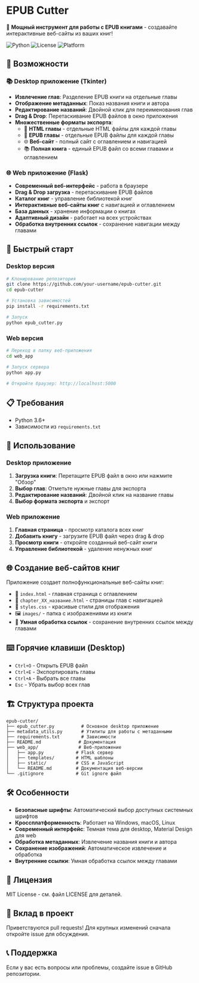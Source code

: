 # EPUB Cutter

🚀 **Мощный инструмент для работы с EPUB книгами** - создавайте интерактивные веб-сайты из ваших книг!

![Python](https://img.shields.io/badge/python-3.6+-blue.svg)
![License](https://img.shields.io/badge/license-MIT-green.svg)
![Platform](https://img.shields.io/badge/platform-Windows%20%7C%20macOS%20%7C%20Linux-lightgrey.svg)

## 🌟 Возможности

### 📚 Desktop приложение (Tkinter)
- **Извлечение глав**: Разделение EPUB книги на отдельные главы
- **Отображение метаданных**: Показ названия книги и автора
- **Редактирование названий**: Двойной клик для переименования глав
- **Drag & Drop**: Перетаскивание EPUB файлов в окно приложения
- **Множественные форматы экспорта**:
  - 📄 **HTML главы** - отдельные HTML файлы для каждой главы
  - 📖 **EPUB главы** - отдельные EPUB файлы для каждой главы  
  - 🌐 **Веб-сайт** - полный сайт с оглавлением и навигацией
  - 📚 **Полная книга** - единый EPUB файл со всеми главами и оглавлением

### 🌐 Web приложение (Flask)
- **Современный веб-интерфейс** - работа в браузере
- **Drag & Drop загрузка** - перетаскивание EPUB файлов
- **Каталог книг** - управление библиотекой книг
- **Интерактивные веб-сайты книг** с навигацией и оглавлением
- **База данных** - хранение информации о книгах
- **Адаптивный дизайн** - работает на всех устройствах
- **Обработка внутренних ссылок** - сохранение навигации между главами

## 🚀 Быстрый старт

### Desktop версия
```bash
# Клонирование репозитория
git clone https://github.com/your-username/epub-cutter.git
cd epub-cutter

# Установка зависимостей
pip install -r requirements.txt

# Запуск
python epub_cutter.py
```

### Web версия
```bash
# Переход в папку веб-приложения
cd web_app

# Запуск сервера
python app.py

# Откройте браузер: http://localhost:5000
```

## 📋 Требования

- Python 3.6+
- Зависимости из `requirements.txt`

## 📖 Использование

### Desktop приложение
1. **Загрузка книги**: Перетащите EPUB файл в окно или нажмите "Обзор"
2. **Выбор глав**: Отметьте нужные главы для экспорта
3. **Редактирование названий**: Двойной клик на название главы
4. **Выбор формата экспорта** и экспорт

### Web приложение
1. **Главная страница** - просмотр каталога всех книг
2. **Добавить книгу** - загрузите EPUB файл через drag & drop
3. **Просмотр книги** - откройте созданный веб-сайт книги
4. **Управление библиотекой** - удаление ненужных книг

## 🌐 Создание веб-сайтов книг

Приложение создает полнофункциональные веб-сайты книг:
- 📑 `index.html` - главная страница с оглавлением
- 📄 `chapter_XX_название.html` - страницы глав с навигацией
- 🎨 `styles.css` - красивые стили для отображения
- 🖼️ `images/` - папка с изображениями из книги
- 🔗 **Умная обработка ссылок** - сохранение внутренних ссылок между главами

## ⌨️ Горячие клавиши (Desktop)

- `Ctrl+O` - Открыть EPUB файл
- `Ctrl+E` - Экспортировать главы
- `Ctrl+A` - Выбрать все главы
- `Esc` - Убрать выбор всех глав

## 🏗️ Структура проекта

```
epub-cutter/
├── epub_cutter.py          # Основное desktop приложение
├── metadata_utils.py       # Утилиты для работы с метаданными
├── requirements.txt        # Зависимости
├── README.md              # Документация
├── web_app/               # Веб-приложение
│   ├── app.py            # Flask сервер
│   ├── templates/        # HTML шаблоны
│   ├── static/           # CSS и JavaScript
│   └── README.md         # Документация веб-версии
└── .gitignore            # Git ignore файл
```

## 🛠️ Особенности

- **Безопасные шрифты**: Автоматический выбор доступных системных шрифтов
- **Кроссплатформенность**: Работает на Windows, macOS, Linux
- **Современный интерфейс**: Темная тема для desktop, Material Design для web
- **Обработка метаданных**: Извлечение названия книги и автора
- **Сохранение изображений**: Автоматическое извлечение и обработка
- **Внутренние ссылки**: Умная обработка ссылок между главами

## 📄 Лицензия

MIT License - см. файл LICENSE для деталей.

## 🤝 Вклад в проект

Приветствуются pull requests! Для крупных изменений сначала откройте issue для обсуждения.

## 📞 Поддержка

Если у вас есть вопросы или проблемы, создайте issue в GitHub репозитории.